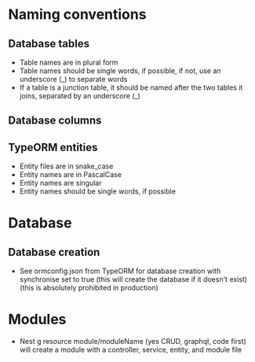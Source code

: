 # Naming conventions

## Database tables
- Table names are in plural form
- Table names should be single words, if possible, if not, use an underscore (_) to separate words
- If a table is a junction table, it should be named after the two tables it joins, separated by an underscore (_)

## Database columns

## TypeORM entities
- Entity files are in snake_case
- Entity names are in PascalCase
- Entity names are singular
- Entity names should be single words, if possible

# Database

## Database creation
- See ormconfig.json from TypeORM for database creation with synchronise set to true (this will create the database if it doesn't exist) (this is absolutely prohibited in production)

# Modules
- Nest g resource module/moduleName (yes CRUD, graphql, code first) will create a module with a controller, service, entity, and module file


 